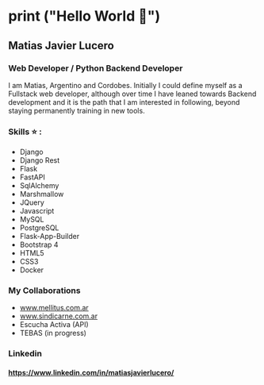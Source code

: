 # print ("Hello World 👋")

## Matias Javier Lucero

### Web Developer / Python Backend Developer

I am Matias, Argentino and Cordobes.
Initially I could define myself as a Fullstack web developer, although over time I have leaned towards Backend development and it is the path that I am interested in following, beyond staying permanently training in new tools.

### Skills ⭐ :
 - Django
 - Django Rest
 - Flask
 - FastAPI
 - SqlAlchemy
 - Marshmallow
 - JQuery
 - Javascript
 - MySQL
 - PostgreSQL
 - Flask-App-Builder
 - Bootstrap 4
 - HTML5
 - CSS3
 - Docker
 


### My Collaborations

 - www.mellitus.com.ar
 - www.sindicarne.com.ar
 - Escucha Activa (API)
 - TEBAS (in progress)

### Linkedin 

#### https://www.linkedin.com/in/matiasjavierlucero/

